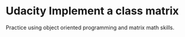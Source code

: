 # Udacity Implement a class matrix

Practice using object oriented programming and matrix math skills.
